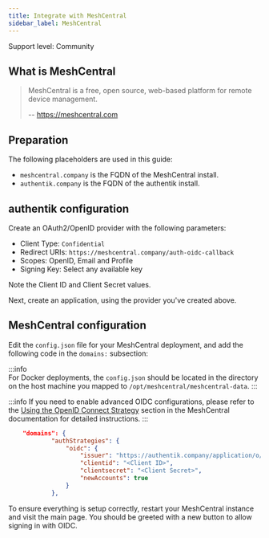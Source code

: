 ```yaml
---
title: Integrate with MeshCentral
sidebar_label: MeshCentral
---
```


<span class="badge badge--secondary">Support level: Community</span>

## What is MeshCentral

> MeshCentral is a free, open source, web-based platform for remote device management.
>
> -- https://meshcentral.com

## Preparation

The following placeholders are used in this guide:

- `meshcentral.company` is the FQDN of the MeshCentral install.
- `authentik.company` is the FQDN of the authentik install.

## authentik configuration

Create an OAuth2/OpenID provider with the following parameters:

- Client Type: `Confidential`
- Redirect URIs: `https://meshcentral.company/auth-oidc-callback`
- Scopes: OpenID, Email and Profile
- Signing Key: Select any available key

Note the Client ID and Client Secret values.

Next, create an application, using the provider you've created above.

## MeshCentral configuration

Edit the `config.json` file for your MeshCentral deployment, and add the following code in the `domains:` subsection:

:::info  
For Docker deployments, the `config.json` should be located in the directory on the host machine you mapped to `/opt/meshcentral/meshcentral-data`.
:::

:::info
If you need to enable advanced OIDC configurations, please refer to the [Using the OpenID Connect Strategy](https://ylianst.github.io/MeshCentral/meshcentral/openidConnectStrategy/) section in the MeshCentral documentation for detailed instructions.
:::

```json
    "domains": {
            "authStrategies": {
                "oidc": {
                    "issuer": "https://authentik.company/application/o/meshcentral/",
                    "clientid": "<Client ID>",
                    "clientsecret": "<Client Secret>",
                    "newAccounts": true
                }
            },
```

To ensure everything is setup correctly, restart your MeshCentral instance and visit the main page. You should be greeted with a new button to allow signing in with OIDC.

